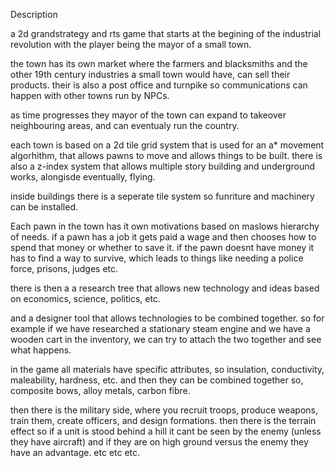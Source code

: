 Description

a 2d grandstrategy and rts game that starts at the begining of the industrial revolution with the player being the mayor of a small town.

the town has its own market where the farmers and blacksmiths and the other 19th century industries a small town would have, can sell their products.
their is also a post office and turnpike so communications can happen with other towns run by NPCs.

as time progresses they mayor of the town can expand to takeover neighbouring areas, and can eventualy run the country.


each town is based on a 2d tile grid system that is used for an a* movement algorhithm, that allows pawns to move and allows things to be built. there is also a z-index system that allows multiple story building and underground works, alongisde eventually, flying.

inside buildings there is a seperate tile system so funriture and machinery can be installed.

Each pawn in the town has it own motivations based on maslows hierarchy of needs. 
if a pawn has a job it gets paid a wage and then chooses how to spend that money or whether to save it.  if the pawn doesnt have money it has to find a way to survive, which leads to things like needing a police force, prisons, judges etc.

there is then a a research tree that allows new technology and ideas based on economics, science, politics, etc.

and a designer tool that allows technologies to be combined together. so for example if we have researched a stationary steam engine and we have a wooden cart in the inventory, we can try to attach the two together and see what happens.

in the game all materials have specific attributes, so insulation, conductivity, maleability, hardness, etc. and then they can be combined together so, composite bows, alloy metals, carbon fibre.


then there is the military side, where you recruit troops, produce weapons, train them,  create officers, and design formations.
then there is the terrain effect so if a unit is stood behind a hill it cant be seen by the enemy (unless they have aircraft) and if they are on high ground versus the enemy they have an advantage. etc etc etc.

